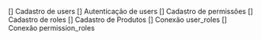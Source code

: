 [] Cadastro de users
[] Autenticação de users
[] Cadastro de permissões
[] Cadastro de roles
[] Cadastro de Produtos
[] Conexão user_roles
[] Conexão permission_roles
